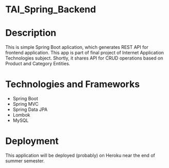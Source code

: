 # TAI_Spring_Backend

# Description
This is simple Spring Boot aplication, which generates REST API for frontend application.
This app is part of final project of Internet Application Technologies subject.
Shortly, it shares API for CRUD operations based on Product and Category Entities.

# Technologies and Frameworks

* Spring Boot
* Spring MVC
* Spring Data JPA
* Lombok
* MySQL

# Deployment

This application will be deployed (probably) on Heroku near the end of summer semester.
